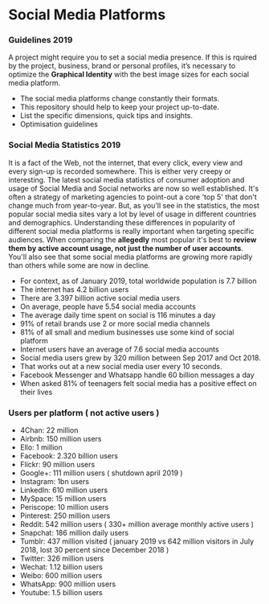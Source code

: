 # Social Media Platforms 

### Guidelines 2019

A project might require you to set a social media presence. If this is rquired by the project, business, brand or personal profiles, it’s necessary to optimize the **Graphical Identity** with the best image sizes for each social media platform.

* The social media platforms change constantly their formats. 
* This repository should help to keep your project up-to-date.
* List the specific dimensions, quick tips and insights.
* Optimisation guidelines

### Social Media Statistics 2019

It is a fact of the Web, not the internet, that every click, every view and every sign-up is recorded somewhere.
This is either very creepy or interesting. The latest social media statistics of consumer adoption and usage of Social Media and 
Social networks are now so well established. It's often a strategy of marketing agencies to point-out a core 'top 5' that don't change much from year-to-year. But, as you'll see in the statistics, the most popular social media sites vary a lot by level of usage in different countries and demographics. Understanding these differences in popularity of different social media platforms is really important when targeting specific audiences. When comparing the **allegedly** most popular it's best to **review them by active account usage, not just the number of user accounts**. You'll also see that some social media platforms are growing more rapidly than others while some are now in decline.

+ For context, as of January 2019, total worldwide population is 7.7 billion
+ The internet has 4.2 billion users
+ There are 3.397 billion active social media users
+ On average, people have 5.54 social media accounts
+ The average daily time spent on social is 116 minutes a day
+ 91% of retail brands use 2 or more social media channels
+ 81% of all small and medium businesses use some kind of social platform
+ Internet users have an average of 7.6 social media accounts
+ Social media users grew by 320 million between Sep 2017 and Oct 2018.
+ That works out at a new social media user every 10 seconds.
+ Facebook Messenger and Whatsapp handle 60 billion messages a day
+ When asked 81% of teenagers felt social media has a positive effect on their lives

### Users per platform ( not active users )

+ 4Chan: 22 million
+ Airbnb: 150 million users
+ Ello:  1 million
+ Facebook: 2.320 billion users
+ Flickr: 90 million users
+ Google+: 111 million users ( shutdown april 2019 )
+ Instagram: 1bn users
+ LinkedIn: 610 million users
+ MySpace: 15 million users
+ Periscope: 10 million users
+ Pinterest: 250 million users
+ Reddit: 542 million users ( 330+ million average monthly active users )
+ Snapchat: 186 million daily users
+ Tumblr: 437 million visited ( january 2019 vs 642 million visitors in July 2018, lost 30 percent since December 2018 )
+ Twitter: 326 million users
+ Wechat: 1.12 billion users
+ Weibo: 600 million users
+ WhatsApp: 900 million users
+ Youtube: 1.5 billion users

